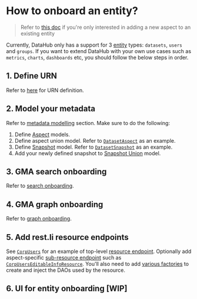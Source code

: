 # How to onboard an entity?

> Refer to [this doc](./add-new-aspect.md) if you're only interested in adding a new aspect to an existing entity 

Currently, DataHub only has a support for 3 [entity] types: `datasets`, `users` and `groups`.
If you want to extend DataHub with your own use cases such as `metrics`, `charts`, `dashboards` etc, you should follow the below steps in order.

## 1. Define URN
Refer to [here](../what/urn.md) for URN definition.

## 2. Model your metadata
Refer to [metadata modelling](metadata-modelling.md) section.
Make sure to do the following:
1. Define [Aspect] models.
2. Define aspect union model. Refer to [`DatasetAspect`] as an example.
3. Define [Snapshot] model. Refer to [`DatasetSnapshot`] as an example.
4. Add your newly defined snapshot to [Snapshot Union] model.

## 3. GMA search onboarding
Refer to [search onboarding](search-onboarding.md).

## 4. GMA graph onboarding
Refer to [graph onboarding](graph-onboarding.md).

## 5. Add rest.li resource endpoints
See [`CorpUsers`] for an example of top-level [resource endpoint]. Optionally add aspect-specific [sub-resource endpoint] such as [`CorpUsersEditableInfoResource`]. You'll also need to add [various factories](https://github.com/linkedin/datahub/tree/master/gms/factories/src/main/java/com/linkedin/identity/factory) to create and inject the DAOs used by the resource.

## 6. UI for entity onboarding [WIP]

[Aspect]: ../what/aspect.md
[`DatasetAspect`]: ../../metadata-models/src/main/pegasus/com/linkedin/metadata/aspect/DatasetAspect.pdsc
[Snapshot]: ../what/snapshot.md
[`DatasetSnapshot`]: ../../metadata-models/src/main/pegasus/com/linkedin/metadata/snapshot/DatasetSnapshot.pdsc
[Snapshot Union]: ../../metadata-models/src/main/pegasus/com/linkedin/metadata/snapshot/Snapshot.pdsc
[Entity]: ../what/entity.md
[DatasetEntity]: ../../metadata-models/src/main/pegasus/com/linkedin/metadata/entity/DatasetEntity.pdsc
[`CorpUsers`]: ../../gms/impl/src/main/java/com/linkedin/metadata/resources/identity/CorpUsers.java
[resource endpoint]: https://linkedin.github.io/rest.li/user_guide/restli_server#writing-resources
[sub-resource endpoint]: https://linkedin.github.io/rest.li/user_guide/restli_server#sub-resources
[`CorpUsersEditableInfoResource`]: ../../gms/impl/src/main/java/com/linkedin/metadata/resources/identity/CorpUsersEditableInfoResource.java

